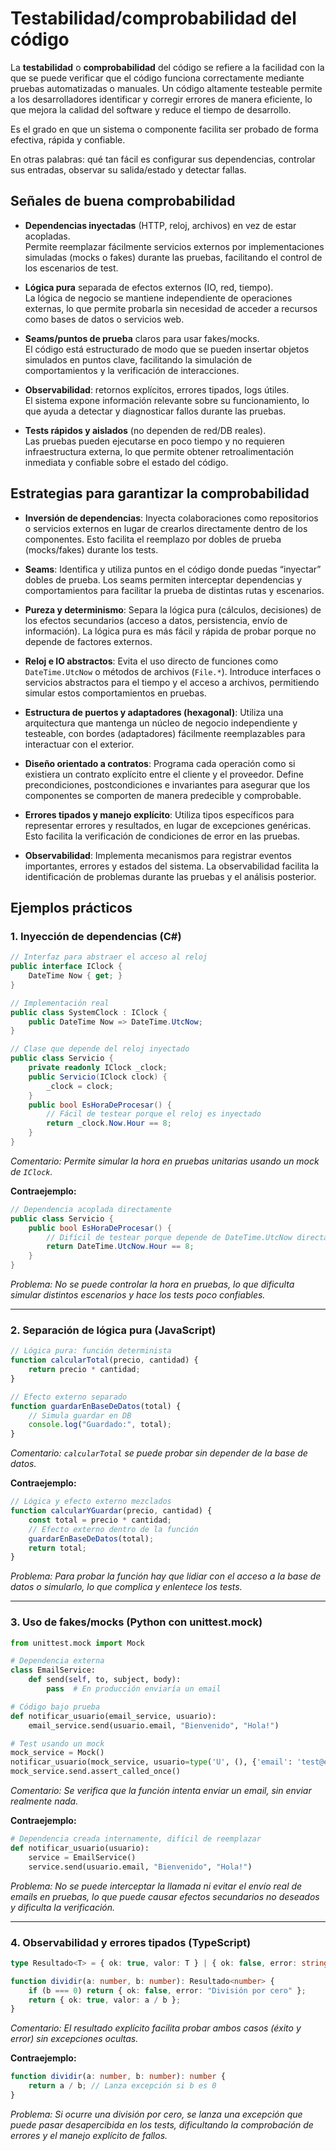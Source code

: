# Testabilidad/comprobabilidad del código

La **testabilidad** o **comprobabilidad** del código se refiere a la facilidad con la que se puede verificar que el código funciona correctamente mediante pruebas automatizadas o manuales. Un código altamente testeable permite a los desarrolladores identificar y corregir errores de manera eficiente, lo que mejora la calidad del software y reduce el tiempo de desarrollo.

Es el grado en que un sistema o componente facilita ser probado de forma efectiva, rápida y confiable.

En otras palabras: qué tan fácil es configurar sus dependencias, controlar sus entradas, observar su salida/estado y detectar fallas.

## Señales de buena comprobabilidad

- **Dependencias inyectadas** (HTTP, reloj, archivos) en vez de estar acopladas.  
    Permite reemplazar fácilmente servicios externos por implementaciones simuladas (mocks o fakes) durante las pruebas, facilitando el control de los escenarios de test.

- **Lógica pura** separada de efectos externos (IO, red, tiempo).  
    La lógica de negocio se mantiene independiente de operaciones externas, lo que permite probarla sin necesidad de acceder a recursos como bases de datos o servicios web.

- **Seams/puntos de prueba** claros para usar fakes/mocks.  
    El código está estructurado de modo que se pueden insertar objetos simulados en puntos clave, facilitando la simulación de comportamientos y la verificación de interacciones.

- **Observabilidad**: retornos explícitos, errores tipados, logs útiles.  
    El sistema expone información relevante sobre su funcionamiento, lo que ayuda a detectar y diagnosticar fallos durante las pruebas.

- **Tests rápidos y aislados** (no dependen de red/DB reales).  
    Las pruebas pueden ejecutarse en poco tiempo y no requieren infraestructura externa, lo que permite obtener retroalimentación inmediata y confiable sobre el estado del código.

## Estrategias para garantizar la comprobabilidad

- **Inversión de dependencias**: Inyecta colaboraciones como repositorios o servicios externos en lugar de crearlos directamente dentro de los componentes. Esto facilita el reemplazo por dobles de prueba (mocks/fakes) durante los tests.

- **Seams**: Identifica y utiliza puntos en el código donde puedas “inyectar” dobles de prueba. Los seams permiten interceptar dependencias y comportamientos para facilitar la prueba de distintas rutas y escenarios.

- **Pureza y determinismo**: Separa la lógica pura (cálculos, decisiones) de los efectos secundarios (acceso a datos, persistencia, envío de información). La lógica pura es más fácil y rápida de probar porque no depende de factores externos.

- **Reloj e IO abstractos**: Evita el uso directo de funciones como `DateTime.UtcNow` o métodos de archivos (`File.*`). Introduce interfaces o servicios abstractos para el tiempo y el acceso a archivos, permitiendo simular estos comportamientos en pruebas.

- **Estructura de puertos y adaptadores (hexagonal)**: Utiliza una arquitectura que mantenga un núcleo de negocio independiente y testeable, con bordes (adaptadores) fácilmente reemplazables para interactuar con el exterior.

- **Diseño orientado a contratos**: Programa cada operación como si existiera un contrato explícito entre el cliente y el proveedor. Define precondiciones, postcondiciones e invariantes para asegurar que los componentes se comporten de manera predecible y comprobable.

- **Errores tipados y manejo explícito**: Utiliza tipos específicos para representar errores y resultados, en lugar de excepciones genéricas. Esto facilita la verificación de condiciones de error en las pruebas.

- **Observabilidad**: Implementa mecanismos para registrar eventos importantes, errores y estados del sistema. La observabilidad facilita la identificación de problemas durante las pruebas y el análisis posterior.
## Ejemplos prácticos

### 1. Inyección de dependencias (C#)

```csharp
// Interfaz para abstraer el acceso al reloj
public interface IClock {
    DateTime Now { get; }
}

// Implementación real
public class SystemClock : IClock {
    public DateTime Now => DateTime.UtcNow;
}

// Clase que depende del reloj inyectado
public class Servicio {
    private readonly IClock _clock;
    public Servicio(IClock clock) {
        _clock = clock;
    }
    public bool EsHoraDeProcesar() {
        // Fácil de testear porque el reloj es inyectado
        return _clock.Now.Hour == 8;
    }
}
```

*Comentario: Permite simular la hora en pruebas unitarias usando un mock de `IClock`.*

**Contraejemplo:**

```csharp
// Dependencia acoplada directamente
public class Servicio {
    public bool EsHoraDeProcesar() {
        // Difícil de testear porque depende de DateTime.UtcNow directamente
        return DateTime.UtcNow.Hour == 8;
    }
}
```

*Problema: No se puede controlar la hora en pruebas, lo que dificulta simular distintos escenarios y hace los tests poco confiables.*

---

### 2. Separación de lógica pura (JavaScript)

```javascript
// Lógica pura: función determinista
function calcularTotal(precio, cantidad) {
    return precio * cantidad;
}

// Efecto externo separado
function guardarEnBaseDeDatos(total) {
    // Simula guardar en DB
    console.log("Guardado:", total);
}
```

*Comentario: `calcularTotal` se puede probar sin depender de la base de datos.*

**Contraejemplo:**

```javascript
// Lógica y efecto externo mezclados
function calcularYGuardar(precio, cantidad) {
    const total = precio * cantidad;
    // Efecto externo dentro de la función
    guardarEnBaseDeDatos(total);
    return total;
}
```

*Problema: Para probar la función hay que lidiar con el acceso a la base de datos o simularlo, lo que complica y enlentece los tests.*

---

### 3. Uso de fakes/mocks (Python con unittest.mock)

```python
from unittest.mock import Mock

# Dependencia externa
class EmailService:
    def send(self, to, subject, body):
        pass  # En producción enviaría un email

# Código bajo prueba
def notificar_usuario(email_service, usuario):
    email_service.send(usuario.email, "Bienvenido", "Hola!")

# Test usando un mock
mock_service = Mock()
notificar_usuario(mock_service, usuario=type('U', (), {'email': 'test@ejemplo.com'})())
mock_service.send.assert_called_once()
```

*Comentario: Se verifica que la función intenta enviar un email, sin enviar realmente nada.*

**Contraejemplo:**

```python
# Dependencia creada internamente, difícil de reemplazar
def notificar_usuario(usuario):
    service = EmailService()
    service.send(usuario.email, "Bienvenido", "Hola!")
```

*Problema: No se puede interceptar la llamada ni evitar el envío real de emails en pruebas, lo que puede causar efectos secundarios no deseados y dificulta la verificación.*

---

### 4. Observabilidad y errores tipados (TypeScript)

```typescript
type Resultado<T> = { ok: true, valor: T } | { ok: false, error: string };

function dividir(a: number, b: number): Resultado<number> {
    if (b === 0) return { ok: false, error: "División por cero" };
    return { ok: true, valor: a / b };
}
```

*Comentario: El resultado explícito facilita probar ambos casos (éxito y error) sin excepciones ocultas.*

**Contraejemplo:**

```typescript
function dividir(a: number, b: number): number {
    return a / b; // Lanza excepción si b es 0
}
```

*Problema: Si ocurre una división por cero, se lanza una excepción que puede pasar desapercibida en los tests, dificultando la comprobación de errores y el manejo explícito de fallos.*

